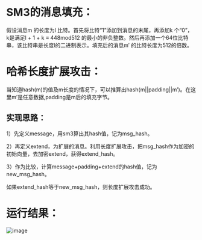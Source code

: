 # SM3的消息填充：
   假设消息m 的长度为l 比特。首先将比特“1”添加到消息的末尾，再添加k 个“0”， k是满足l + 1 + k ≡ 448mod512 的最小的非负整数。然后再添加一个64位比特串，该比特串是长度l的二进制表示。填充后的消息m′ 的比特长度为512的倍数。
# 哈希长度扩展攻击：
当知道hash(m)的值及m长度的情况下，可以推算出hash(m||padding||m’)。在这里m’是任意数据,padding是m后的填充字节。
## 实现思路：
1）先定义message，用sm3算出其hash值，记为msg_hash。

2）再定义extend，为扩展的消息。利用长度扩展攻击，把msg_hash作为加密的初始向量，去加密extend，获得extend_hash。

3）作为比较，计算message+padding+extend的hash值，记为new_msg_hash。

如果extend_hash等于new_msg_hash，则长度扩展攻击成功。
# 运行结果：
![image](https://github.com/hhh0125/-/assets/139990267/c5ca9762-148b-41cd-8ea8-43dcf0d53daf)
